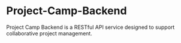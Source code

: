 # Project-Camp-Backend
Project Camp Backend is a RESTful API service designed to support collaborative project management.
